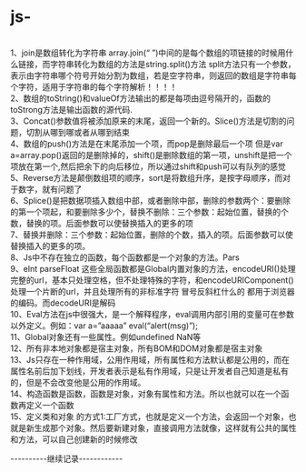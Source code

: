 # js-
<br>1、join是数组转化为字符串   array.join(“  ”)中间的是每个数组的项链接的时候用什么链接，而字符串转化为数组的方法是string.split()方法   split方法只有一个参数，表示由字符串哪个符号开始分割为数组，若是空字符串，则返回的数组是字符串每个字符，适用于字符串的每个字符解析！！！！
<br>2、数组的toString()和valueOf方法输出的都是每项由逗号隔开的，函数的toStrong方法是输出函数的源代码.
<br>3、Concat()参数值将被添加原来的末尾，返回一个新的。Slice()方法是切割的问题，切割从哪到哪或者从哪到结束
<br>4、数组的push()方法是在末尾添加一个项，而pop是删除最后一个项  但是var a=array.pop()返回的是删除掉的，shift()是删除数组的第一项，unshift是把一个项放在第一个,然后把余下的向后移位，所以通过shift和push可以有队列的感觉
<br>5、Reverse方法是颠倒数组项的顺序，sort是将数组升序，是按字母顺序，而对于数字，就有问题了
<br>6、Splice()是把数据项插入数组中部，或者删除中部，删除的参数两个：要删除的第一个项起，和要删除多少个，替换不删除：三个参数：起始位置，替换的个数，替换的项。后面参数可以使替换插入的更多的项
<br>7、替换并删除：三个参数：起始位置，删除的个数，插入的项。后面参数可以使替换插入的更多的项。
<br>8、Js中不存在独立的函数，每个函数都是一个对象的方法。Pars
<br>9、eInt   parseFloat 这些全局函数都是Global内置对象的方法，encodeURI()处理完整的url，基本只处理空格，但不处理特殊的字符，和encodeURIComponent()处理一个片断的url，并且处理所有的非标准字符 冒号反斜杠什么的   都用于浏览器的编码。而decodeURI是解码
<br>10、Eval方法在js中很强大，是一个解释程序，eval调用内部引用的变量可在参数以外定义。例如：var a=”aaaaa”  eval(“alert(msg)”);
<br>11、Global对象还有一些属性。例如undefined   NaN等
<br>12、所有非本地对象都是宿主对象，所有BOM和DOM对象都是宿主对象
<br>13、Js只存在一种作用域，公用作用域，所有属性和方法默认都是公用的，而在属性名前后加下划线，开发者表示是私有作用域，只是让开发者自己知道是私有的，但是不会改变他是公用的作用域。
<br>14、构造函数是函数，函数是对象，对象有属性和方法。所以也就可以在一个函数再定义一个函数
<br>15、定义类和对象 的方式1:工厂方式，也就是定义一个方法，会返回一个对象，也就是新生成那个对象。然后要新建对象，直接调用方法就像，这样就有公共的属性和方法，可以自己创建新的时候修改

----------继续记录------------
